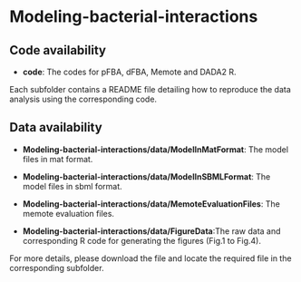 # Modeling-bacterial-interactions

Code availability
-------
- **code**: The codes for pFBA, dFBA, Memote and DADA2 R.

Each subfolder contains a README file detailing how to reproduce the data analysis using the corresponding code.

Data availability
-------
- **Modeling-bacterial-interactions/data/ModelInMatFormat**: The model files in mat format.

- **Modeling-bacterial-interactions/data/ModelInSBMLFormat**: The model files in sbml format.

- **Modeling-bacterial-interactions/data/MemoteEvaluationFiles**: The memote evaluation files.

- **Modeling-bacterial-interactions/data/FigureData**:The raw data and corresponding R code for generating the figures (Fig.1 to Fig.4).

For more details, please download the file and locate the required file in the corresponding subfolder.  
